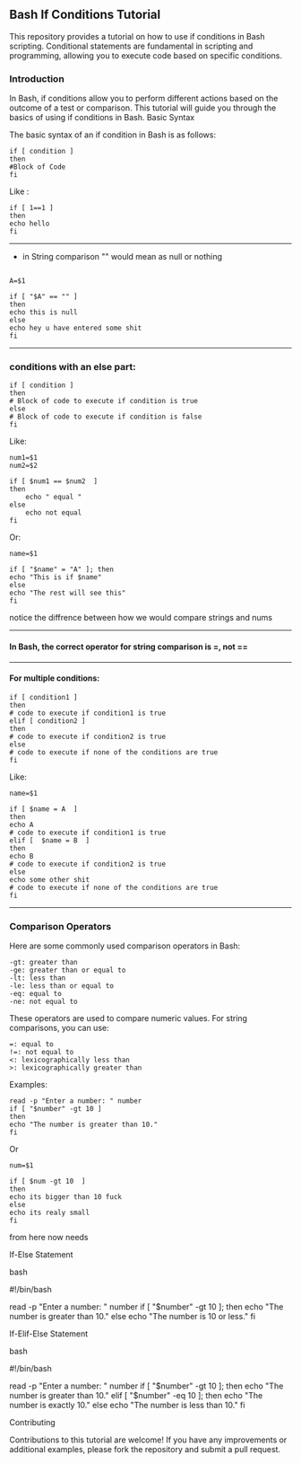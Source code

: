 ## Bash If Conditions Tutorial
This repository provides a tutorial on how to use if conditions in Bash scripting. Conditional statements are fundamental in scripting and programming, allowing you to execute code based on specific conditions.

### Introduction
In Bash, if conditions allow you to perform different actions based on the outcome of a test or comparison. This tutorial will guide you through the basics of using if conditions in Bash.
Basic Syntax

The basic syntax of an if condition in Bash is as follows:

```
if [ condition ]
then
#Block of Code
fi
```

Like :

```
if [ 1==1 ]
then
echo hello
fi
```


---

- in String comparison "" would mean as null or nothing

```

A=$1

if [ "$A" == "" ]
then 
echo this is null 
else 
echo hey u have entered some shit
fi
``` 

---


### conditions with an else part:

```
if [ condition ]
then
# Block of code to execute if condition is true
else
# Block of code to execute if condition is false
fi
```


Like:

```
num1=$1
num2=$2

if [ $num1 == $num2  ]
then
    echo " equal " 
else
    echo not equal
fi
```

Or:

```
name=$1

if [ "$name" = "A" ]; then
echo "This is if $name"
else
echo "The rest will see this"
fi
```

notice the diffrence between how we would compare strings and nums  

---

#### In Bash, the correct operator for string comparison is =, not ==

---

#### For multiple conditions:

```
if [ condition1 ]
then
# code to execute if condition1 is true
elif [ condition2 ]
then
# code to execute if condition2 is true
else
# code to execute if none of the conditions are true
fi
```


Like:

```
name=$1

if [ $name = A  ]
then
echo A
# code to execute if condition1 is true
elif [  $name = B  ]
then
echo B
# code to execute if condition2 is true
else
echo some other shit
# code to execute if none of the conditions are true
fi
```
---

### Comparison Operators

Here are some commonly used comparison operators in Bash:

    -gt: greater than
    -ge: greater than or equal to
    -lt: less than
    -le: less than or equal to
    -eq: equal to
    -ne: not equal to

These operators are used to compare numeric values. For string comparisons, you can use:

    =: equal to
    !=: not equal to
    <: lexicographically less than
    >: lexicographically greater than

Examples:

```
read -p "Enter a number: " number
if [ "$number" -gt 10 ]
then
echo "The number is greater than 10."
fi
```


Or

```
num=$1

if [ $num -gt 10  ]
then 
echo its bigger than 10 fuck
else
echo its realy small
fi
```


from here now needs 

If-Else Statement

bash

#!/bin/bash

read -p "Enter a number: " number
if [ "$number" -gt 10 ]; then
    echo "The number is greater than 10."
else
    echo "The number is 10 or less."
fi

If-Elif-Else Statement

bash

#!/bin/bash

read -p "Enter a number: " number
if [ "$number" -gt 10 ]; then
    echo "The number is greater than 10."
elif [ "$number" -eq 10 ]; then
    echo "The number is exactly 10."
else
    echo "The number is less than 10."
fi

Contributing

Contributions to this tutorial are welcome! If you have any improvements or additional examples, please fork the repository and submit a pull request.

